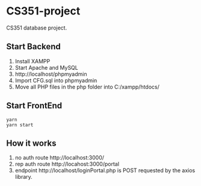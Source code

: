 # CS351-project

CS351 database project.

## Start Backend

1. Install XAMPP
3. Start Apache and MySQL
4. http://localhost/phpmyadmin
5. Import CFG.sql into phpmyadmin
6. Move all PHP files in the php folder into C:/xampp/htdocs/

## Start FrontEnd

```
yarn
yarn start
```

## How it works

1. no auth route http://localhost:3000/
1. rep auth route http://locahost:3000/portal
1. endpoint http://localhost/loginPortal.php is POST requested by the axios library. 
